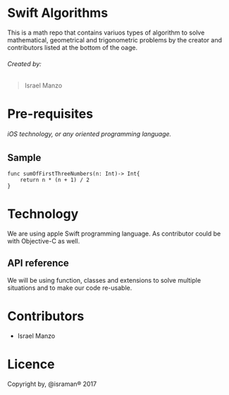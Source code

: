 
# Swift Algorithms
This is a math repo that contains variuos types of algorithm to solve mathematical, geometrical and trigonometric problems by the creator and contributors listed at the bottom of the oage.

###### Created by:
>  Israel Manzo
# Pre-requisites
###### iOS technology, or any oriented programming language.
## Sample
```
func sumOfFirstThreeNumbers(n: Int)-> Int{
    return n * (n + 1) / 2
}
```
# Technology
We are using apple Swift programming language. As contributor could be with Objective-C as well.
## API reference
We will be using function, classes and extensions to solve multiple situations and to make our code re-usable.

# Contributors
- Israel Manzo

# Licence
Copyright by, @israman® 2017

